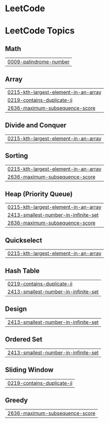 # LeetCode
<!---LeetCode Topics Start-->
# LeetCode Topics
## Math
|  |
| ------- |
| [0009-palindrome-number](https://github.com/AryanShriva/LeetCode/tree/master/0009-palindrome-number) |
## Array
|  |
| ------- |
| [0215-kth-largest-element-in-an-array](https://github.com/AryanShriva/LeetCode/tree/master/0215-kth-largest-element-in-an-array) |
| [0219-contains-duplicate-ii](https://github.com/AryanShriva/LeetCode/tree/master/0219-contains-duplicate-ii) |
| [2636-maximum-subsequence-score](https://github.com/AryanShriva/LeetCode/tree/master/2636-maximum-subsequence-score) |
## Divide and Conquer
|  |
| ------- |
| [0215-kth-largest-element-in-an-array](https://github.com/AryanShriva/LeetCode/tree/master/0215-kth-largest-element-in-an-array) |
## Sorting
|  |
| ------- |
| [0215-kth-largest-element-in-an-array](https://github.com/AryanShriva/LeetCode/tree/master/0215-kth-largest-element-in-an-array) |
| [2636-maximum-subsequence-score](https://github.com/AryanShriva/LeetCode/tree/master/2636-maximum-subsequence-score) |
## Heap (Priority Queue)
|  |
| ------- |
| [0215-kth-largest-element-in-an-array](https://github.com/AryanShriva/LeetCode/tree/master/0215-kth-largest-element-in-an-array) |
| [2413-smallest-number-in-infinite-set](https://github.com/AryanShriva/LeetCode/tree/master/2413-smallest-number-in-infinite-set) |
| [2636-maximum-subsequence-score](https://github.com/AryanShriva/LeetCode/tree/master/2636-maximum-subsequence-score) |
## Quickselect
|  |
| ------- |
| [0215-kth-largest-element-in-an-array](https://github.com/AryanShriva/LeetCode/tree/master/0215-kth-largest-element-in-an-array) |
## Hash Table
|  |
| ------- |
| [0219-contains-duplicate-ii](https://github.com/AryanShriva/LeetCode/tree/master/0219-contains-duplicate-ii) |
| [2413-smallest-number-in-infinite-set](https://github.com/AryanShriva/LeetCode/tree/master/2413-smallest-number-in-infinite-set) |
## Design
|  |
| ------- |
| [2413-smallest-number-in-infinite-set](https://github.com/AryanShriva/LeetCode/tree/master/2413-smallest-number-in-infinite-set) |
## Ordered Set
|  |
| ------- |
| [2413-smallest-number-in-infinite-set](https://github.com/AryanShriva/LeetCode/tree/master/2413-smallest-number-in-infinite-set) |
## Sliding Window
|  |
| ------- |
| [0219-contains-duplicate-ii](https://github.com/AryanShriva/LeetCode/tree/master/0219-contains-duplicate-ii) |
## Greedy
|  |
| ------- |
| [2636-maximum-subsequence-score](https://github.com/AryanShriva/LeetCode/tree/master/2636-maximum-subsequence-score) |
<!---LeetCode Topics End-->